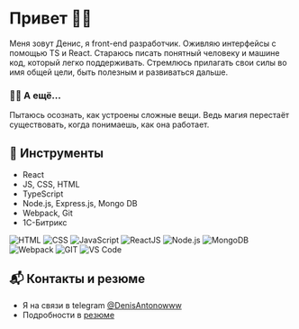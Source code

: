 # Привет 👋🏻

Меня зовут Денис, я front-end разработчик. Оживляю интерфейсы с помощью TS и React. Стараюсь писать понятный человеку и машине код, который легко поддерживать. Стремлюсь прилагать свои силы во имя общей цели, быть полезным и развиваться дальше.

### 🧙🏻 А ещё...
Пытаюсь осознать, как устроены сложные вещи. Ведь магия перестаёт существовать, когда понимаешь, как она работает.

## 🔨 Инструменты
- React 
- JS, CSS, HTML
- TypeScript
- Node.js, Express.js, Mongo DB
- Webpack, Git
- 1C-Битрикс

<p>
  <img src="https://img.icons8.com/metro/50/000000/html.png" alt="HTML"/>
  <img src="https://img.icons8.com/ultraviolet/50/000000/css.png" alt="CSS"/>
  <img src="https://img.icons8.com/color/48/000000/javascript--v2.png" alt="JavaScript"/>
  <img src="https://img.icons8.com/color/48/000000/react-native.png" alt="ReactJS"/>
  <img src="https://img.icons8.com/fluency/48/000000/node-js.png" alt="Node.js"/>
  <img src="https://img.icons8.com/color/48/000000/mongodb.png" alt="MongoDB"/>
  <img src="https://img.icons8.com/color/48/000000/webpack.png" alt="Webpack"/>
  <img src="https://img.icons8.com/color/48/000000/git.png" alt="GIT"/>
  <img src="https://img.icons8.com/color/48/000000/visual-studio-code-2019.png" alt="VS Code"/>
</p>

## 📬 Контакты и резюме
- Я на связи в telegram [@DenisAntonowww](https://t.me/DenisAntonowww)
- Подробности в [резюме](https://docs.google.com/document/d/1DKmN1b_ciP4uaLu8hzaXRQCLqWskM-sDh1KNkFAVAxs/edit?usp=sharing)

